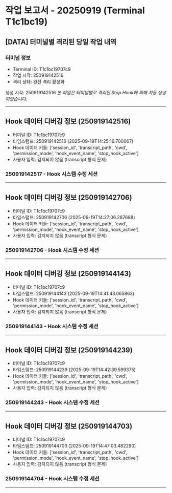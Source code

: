 # 작업 보고서 - 20250919 (Terminal T1c1bc19)

## [DATA] 터미널별 격리된 당일 작업 내역

### 터미널 정보
- Terminal ID: T1c1bc19707c9
- 작업 시작: 250919142516
- 격리 상태: 완전 격리 활성화

생성 시각: 250919142516
*본 파일은 터미널별로 격리된 Stop Hook에 의해 자동 생성되었습니다.*

---


## Hook 데이터 디버깅 정보 (250919142516)
- 터미널 ID: T1c1bc19707c9
- 타임스탬프: 250919142516 (2025-09-19T14:25:16.700067)
- Hook 데이터 키들: ['session_id', 'transcript_path', 'cwd', 'permission_mode', 'hook_event_name', 'stop_hook_active']
- 사용자 입력: 감지되지 않음 (transcript 형식 문제)

### 250919142517 - Hook 시스템 수정 세션


---

## Hook 데이터 디버깅 정보 (250919142706)
- 터미널 ID: T1c1bc19707c9
- 타임스탬프: 250919142706 (2025-09-19T14:27:06.287688)
- Hook 데이터 키들: ['session_id', 'transcript_path', 'cwd', 'permission_mode', 'hook_event_name', 'stop_hook_active']
- 사용자 입력: 감지되지 않음 (transcript 형식 문제)

### 250919142706 - Hook 시스템 수정 세션


---

## Hook 데이터 디버깅 정보 (250919144143)
- 터미널 ID: T1c1bc19707c9
- 타임스탬프: 250919144143 (2025-09-19T14:41:43.065863)
- Hook 데이터 키들: ['session_id', 'transcript_path', 'cwd', 'permission_mode', 'hook_event_name', 'stop_hook_active']
- 사용자 입력: 감지되지 않음 (transcript 형식 문제)

### 250919144143 - Hook 시스템 수정 세션


---

## Hook 데이터 디버깅 정보 (250919144239)
- 터미널 ID: T1c1bc19707c9
- 타임스탬프: 250919144239 (2025-09-19T14:42:39.599375)
- Hook 데이터 키들: ['session_id', 'transcript_path', 'cwd', 'permission_mode', 'hook_event_name', 'stop_hook_active']
- 사용자 입력: 감지되지 않음 (transcript 형식 문제)

### 250919144243 - Hook 시스템 수정 세션


---

## Hook 데이터 디버깅 정보 (250919144703)
- 터미널 ID: T1c1bc19707c9
- 타임스탬프: 250919144703 (2025-09-19T14:47:03.482290)
- Hook 데이터 키들: ['session_id', 'transcript_path', 'cwd', 'permission_mode', 'hook_event_name', 'stop_hook_active']
- 사용자 입력: 감지되지 않음 (transcript 형식 문제)

### 250919144704 - Hook 시스템 수정 세션


---

